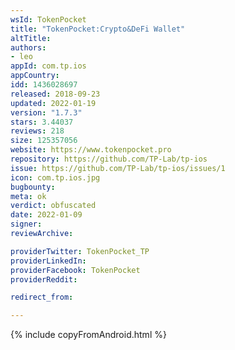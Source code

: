 ```yaml
---
wsId: TokenPocket
title: "TokenPocket:Crypto&DeFi Wallet"
altTitle: 
authors:
- leo
appId: com.tp.ios
appCountry: 
idd: 1436028697
released: 2018-09-23
updated: 2022-01-19
version: "1.7.3"
stars: 3.44037
reviews: 218
size: 125357056
website: https://www.tokenpocket.pro
repository: https://github.com/TP-Lab/tp-ios
issue: https://github.com/TP-Lab/tp-ios/issues/1
icon: com.tp.ios.jpg
bugbounty: 
meta: ok
verdict: obfuscated
date: 2022-01-09
signer: 
reviewArchive:

providerTwitter: TokenPocket_TP
providerLinkedIn: 
providerFacebook: TokenPocket
providerReddit: 

redirect_from:

---
```


{% include copyFromAndroid.html %}
